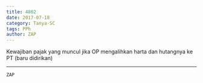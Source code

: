 ```yaml
---
title: 4802
date: 2017-07-18
category: Tanya-SC
tags: PPh
author: ZAP
---
```


Kewajiban pajak yang muncul jika OP mengalihkan harta dan hutangnya ke PT (baru didirikan)

---



`ZAP`
